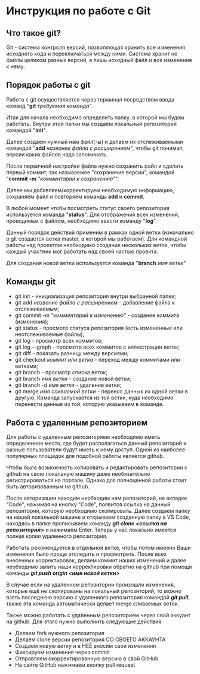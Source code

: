 # Инструкция по работе с Git

## Что такое git?

Git - система контроля версий, позволяющая хранить все изменения исходного кода и переключаться между ними. Система хранит не файлы целиком разных версий, а лишь исходный файл и все изменения к нему.

## Порядок работы с git

Работа с git осуществляется через терминал посредством ввода команд "__git__ *требуемая команда*".

Итак для начала необходимо определить папку, в которой мы будем работать. Внутри этой папки мы создаём локальный репозиторий командой "__init__".

Далее создаем нужный нам файл(-ы) и делаем их отслеживаемыми командой "__add__ *название файла с расширением*", чтобы git понимал, версии каких файлов надо запоминать.

После первичной настройки файла нужно сохранить файл и сделать первый коммит, так называемое "сохранение версии", командой "__commit -m__ *"комментарий к сохранению"*".

Далее мы добавляем/корректируем необходимую информацию, сохраняем файл и повторяем команды __add__ и __commit__.

В любой момент чтобы посмотреть статус своего репозитория используется команда "__status__". Для отображения всех изменений, проводимых с файлом, необходимо ввести команду "__log__".

Данный порядок действий применим в рамках одной ветки (изначально в git создается ветка master, в которой мы работаем). Для командной работы над проектом необходимо создание нескольких веток, чтобы каждый участник мог работать над своей частью проекта.

Для создания новой ветки используется команда "__branch__ *имя ветки*"

## Команды git

* git init - инициализация репозитория внутри выбранной папки;
* git add _название файла с расширением_ - добавление файла к отслеживаемым; 
* git commit -m _"комментарий к изменению"_ - создание коммита (изменения);
* git status - просмотр статуса репозитория (есть измененные или неотслеживаемые файлы);
* git log - просмотр всех коммитов;
* git log --graph - просмотр всех коммитов с иллюстрации веток;
* git diff - показать разницу между версиями;
* git checkout _коммит или ветка_ - переход между коммитами или ветками;
* git branch - просмотр списка веток;
* git branch _имя ветки_ - создание новой ветки;
* git branch -d _имя ветки_ - удаление ветки;
* git merge _имя сливаемой ветки_ - перенос данных из одной ветки в другую. Команда запускается из той ветки, куда необходимо перенести данные из той, которую указываем в команде.

## Работа с удаленным репозиторием

Для работы с удаленным репозиторием необходимо иметь определенное место, где будет располагаться данный репозиторий и разные пользователи будут иметь к нему доступ. Одной из наиболее популярных площадок для подобной работы является github.

Чтобы была возможность копировать и редактировать репозитории с github на свою локальную машину даже необязательно регистрироваться на портале. Однако для полноценной работы стоит быть авторизованным на github.

После авторизации находим необходим нам репозиторий, на вкладке "Code", нажимая на кнопку "Code", появится ссылка на данный репозиторий, которую необходимо скопировать. Далее создаем папку на нашей локальной машине и открываем созданную папку в VS Code, находясь в папке прописываем команду ___git clone <ссылка на репозиторий>___ и нажимаем Enter. Теперь у нас локально имеется полная копия удаленного репозитория.

Работать рекомендуется в отдельной ветке, чтобы потом имеено Ваши изменения было проще отследить и просмотреть. После всех внесенных корректировок, делаем коммит наших изменений и далее необходимо залить наши корректировки обратно на github при помощи команды ___git push origin <имя новой ветки>___

В случае если на удаленном репозитории произошли изменения, которые ещё не скопированы на локальный репозиторий, то можно взять последнюю версию с удаленного репозитория командой ___git pull___, также эта команда автоматически делает merge сливаемых веток.

Также можно работать с удаленным репозиторием через свой аккуант на github. Для этого нужно выполнить следующие действия:

+ Делаем fork нужного репозитория
+ Делаем clone версии репозитория СО СВОЕГО АККАУНТА
+ Создаем новую ветку и в НЕЁ вносим свои изменения
+ Фиксируем изменения через commit
+ Отправляем скорректированную версию в свой GitHub
+ На сайте GitHub нажимаем кнопку pull request
  